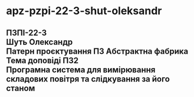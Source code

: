 # apz-pzpi-22-3-shut-oleksandr
ПЗПІ-22-3  
Шуть Олександр  
Патерн проєктування ПЗ Абстрактна фабрика
Тема доповіді ПЗ2  
Програмна система для вимірювання складових повітря та слідкування за його станом
---  
